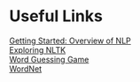 # Useful Links
[Getting Started: Overview of NLP](README.md)  
[Exploring NLTK](Exploring_NLTK/Assignment3_axr190125.pdf)  
[Word Guessing Game](Word_Guess_Game/Guessing_Game_axr190125.py)  
[WordNet](WordNet/WordNet_axr190125.pdf)
